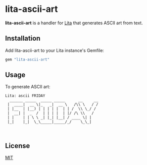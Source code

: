 # lita-ascii-art

**lita-ascii-art** is a handler for [Lita](https://github.com/jimmycuadra/lita) that generates ASCII art from text.


## Installation

Add lita-ascii-art to your Lita instance's Gemfile:

``` ruby
gem "lita-ascii-art"
```

## Usage

To generate ASCII art:

```
Lita: ascii FRIDAY
  ______ _____  _____ _____      __     __
 |  ____|  __ \|_   _|  __ \   /\\ \   / /
 | |__  | |__) | | | | |  | | /  \\ \_/ / 
 |  __| |  _  /  | | | |  | |/ /\ \\   /  
 | |    | | \ \ _| |_| |__| / ____ \| |   
 |_|    |_|  \_\_____|_____/_/    \_\_|   
                                          
                                          
```

## License

[MIT](http://opensource.org/licenses/MIT)
